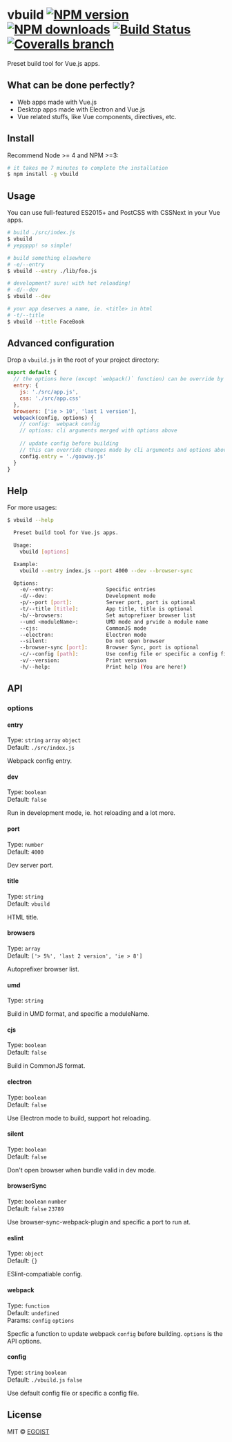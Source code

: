 # vbuild [![NPM version](https://img.shields.io/npm/v/vbuild.svg)](https://npmjs.com/package/vbuild) [![NPM downloads](https://img.shields.io/npm/dm/vbuild.svg)](https://npmjs.com/package/vbuild) [![Build Status](https://img.shields.io/circleci/project/egoist/vbuild/master.svg)](https://circleci.com/gh/egoist/vbuild) [![Coveralls branch](https://img.shields.io/coveralls/egoist/vbuild/master.svg)](https://github.com/egoist/vbuild)

Preset build tool for Vue.js apps.

## What can be done perfectly?

- Web apps made with Vue.js
- Desktop apps made with Electron and Vue.js
- Vue related stuffs, like Vue components, directives, etc.

## Install

Recommend Node >= 4 and NPM >=3:

```bash
# it takes me 7 minutes to complete the installation
$ npm install -g vbuild
```

## Usage

You can use full-featured ES2015+ and PostCSS with CSSNext in your Vue apps.

```bash
# build ./src/index.js
$ vbuild
# yeppppp! so simple!

# build something elsewhere
# -e/--entry
$ vbuild --entry ./lib/foo.js

# development? sure! with hot reloading!
# -d/--dev
$ vbuild --dev

# your app deserves a name, ie. <title> in html
# -t/--title
$ vbuild --title FaceBook
```

## Advanced configuration

Drop a `vbuild.js` in the root of your project directory:

```js
export default {
  // the options here (except `webpack()` function) can be override by cli arguments
  entry: {
    js: './src/app.js',
    css: './src/app.css'
  },
  browsers: ['ie > 10', 'last 1 version'],
  webpack(config, options) {
    // config:  webpack config
    // options: cli arguments merged with options above
    
    // update config before building
    // this can override changes made by cli arguments and options above
    config.entry = './goaway.js'
  }
}
```

## Help

For more usages:

```bash
$ vbuild --help

  Preset build tool for Vue.js apps.

  Usage:
    vbuild [options]

  Example:
    vbuild --entry index.js --port 4000 --dev --browser-sync

  Options:
    -e/--entry:                 Specific entries
    -d/--dev:                   Development mode
    -p/--port [port]:           Server port, port is optional
    -t/--title [title]:         App title, title is optional
    -b/--browsers:              Set autoprefixer browser list
    --umd <moduleName>:         UMD mode and prvide a module name
    --cjs:                      CommonJS mode
    --electron:                 Electron mode
    --silent:                   Do not open browser
    --browser-sync [port]:      Browser Sync, port is optional
    -c/--config [path]:         Use config file or specific a config file path
    -v/--version:               Print version
    -h/--help:                  Print help (You are here!)
```

## API

### options

#### entry

Type: `string` `array` `object`<br>
Default: `./src/index.js`

Webpack config entry.

#### dev

Type: `boolean`<br>
Default: `false`

Run in development mode, ie. hot reloading and a lot more.

#### port

Type: `number`<br>
Default: `4000`

Dev server port.

#### title

Type: `string`<br>
Default: `vbuild`

HTML title.

#### browsers

Type: `array`<br>
Default: `['> 5%', 'last 2 version', 'ie > 8']`

Autoprefixer browser list.

#### umd

Type: `string`

Build in UMD format, and specific a moduleName.

#### cjs

Type: `boolean`<br>
Default: `false`

Build in CommonJS format.

#### electron

Type: `boolean`<br>
Default: `false`

Use Electron mode to build, support hot reloading.

#### silent

Type: `boolean`<br>
Default: `false`

Don't open browser when bundle valid in dev mode.

#### browserSync

Type: `boolean` `number`<br>
Default: `false` `23789`

Use browser-sync-webpack-plugin and specific a port to run at.

#### eslint

Type: `object`<br>
Default: `{}`

ESlint-compatiable config.

#### webpack

Type: `function`<br>
Default: `undefined`<br>
Params: `config` `options`

Specfic a function to update webpack `config` before building. `options` is the API options.

#### config

Type: `string` `boolean`<br>
Default: `./vbuild.js` `false`

Use default config file or specific a config file.

## License

MIT © [EGOIST](https://github.com/egoist)
